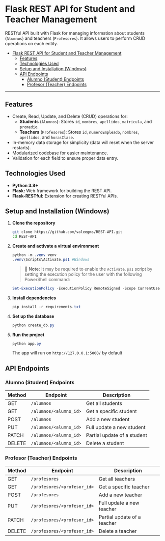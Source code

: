 # Flask REST API for Student and Teacher Management

RESTful API built with Flask for managing information about students (`Alumnos`) and teachers (`Profesores`). It allows users to perform CRUD operations on each entity.

- [Flask REST API for Student and Teacher Management](#flask-rest-api-for-student-and-teacher-management)
  - [Features](#features)
  - [Technologies Used](#technologies-used)
  - [Setup and Installation (Windows)](#setup-and-installation-windows)
  - [API Endpoints](#api-endpoints)
    - [Alumno (Student) Endpoints](#alumno-student-endpoints)
    - [Profesor (Teacher) Endpoints](#profesor-teacher-endpoints)

---

## Features

- Create, Read, Update, and Delete (CRUD) operations for:
  - **Students** (`Alumnos`): Stores `id`, `nombres`, `apellidos`, `matricula`, and `promedio`.
  - **Teachers** (`Profesores`): Stores `id`, `numeroEmpleado`, `nombres`, `apellidos`, and `horasClase`.
- In-memory data storage for simplicity (data will reset when the server restarts).
- Modularized codebase for easier maintenance.
- Validation for each field to ensure proper data entry.

## Technologies Used

- **Python 3.8+**
- **Flask:** Web framework for building the REST API.
- **Flask-RESTful:** Extension for creating RESTful APIs.

## Setup and Installation (Windows)

1. **Clone the repository**
   ```bash
   git clone https://github.com/valeegms/REST-API.git
   cd REST-API
2. **Create and activate a virtual environment**
   ```powershell
   python -m .venv venv
   .venv\Scripts\Activate.ps1 #Windows
   ```
    > :memo: **Note:** It may be required to enable the `Activate.ps1` script by setting the execution policy for the user with the following PowerShell command:
    ```powershell
    Set-ExecutionPolicy -ExecutionPolicy RemoteSigned -Scope CurrentUser
    ```
3. **Install dependencies**
   ```powershell
   pip install -r requirements.txt
   ```
4. **Set up the database**
   ```powershell
   python create_db.py
5. **Run the project**
   ```powershell
   python app.py
   ```
   The app will run on `http://127.0.0.1:5000/` by default

## API Endpoints
### Alumno (Student) Endpoints
|  Method  |  Endpoint     |  Description              |
|----------|---------------|---------------------------|
|GET       |`/alumnos`     |Get all students           |
|GET       |`/alumnos/<alumno_id>`|Get a specific student     |
|POST      |`/alumnos`     |Add a new student          |
|PUT       |`/alumnos/<alumno_id>` |Full update a new student  |
|PATCH     |`/alumnos/<alumno_id>` |Partial update of a student|
|DELETE    |`/alumnos/<alumno_id>` |Delete a student           |

### Profesor (Teacher) Endpoints
|  Method  |  Endpoint        |  Description              |
|----------|------------------|---------------------------|
|GET       |`/profesores`     |Get all teachers           |
|GET       |`/profesores/<profesor_id>`|Get a specific teacher     |
|POST      |`/profesores`     |Add a new teacher          |
|PUT       |`/profesores/<profesor_id>` |Full update a new teacher  |
|PATCH     |`/profesores/<profesor_id>` |Partial update of a teacher|
|DELETE    |`/profesores/<profesor_id>` |Delete a teacher           |
